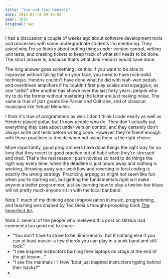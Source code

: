 ```yaml
---
title: "You and Jimi Hendrix"
date: 2014-03-14 09:10:00
year: 2014
original: swc
---
```

<p>
  I had a discussion a couple of weeks ago
  about software development tools and processes
  with some undergraduate students I'm mentoring.
  They asked why I'm so finicky about putting things under version control,
  writing unit tests,
  and creating tickets to keep track of what still needs to be done.
  The short answer is,
  because that's what Jimi Hendrix would have done.
</p>
<p>
  The long answer goes something like this:
  if you want to be able to improvise without falling flat on your face,
  you need to have rock-solid technique.
  Hendrix couldn't have done what he did with wah-wah pedals and overdriven amplifiers
  if he couldn't first play scales and arpeggios;
  as one "artist" after another has shown over the last forty years,
  people who try to do the former without mastering the latter are just making noise.
  The same is true of jazz greats like Parker and Coltrane,
  and of classical musicians like Yehudi Menuhin.
</p>
<p>
  I think it's true of programmers as well.
  I don't think I code nearly as well as Hendrix played guitar,
  but I know people who do.
  They don't actually put everything they care about under version control,
  and they certainly don't always write unit tests before writing code.
  However,
  they're fluent enough with those practices
  to decide when <em>not</em> using them is the right choice.
</p>
<p>
  More importantly,
  good programmers have done things the right way for so long
  that they revert to good practice out of habit
  when they're stressed and tired.
  That's the real reason I push novices so hard to do things the right way every time:
  when the deadline is just hours away and nothing is working,
  throwing away your workflow and reverting to feral coding
  is exactly the <em>wrong</em> strategy.
  Practicing arpeggios might not seem like fun when you're starting out,
  but getting the fundamentals right will make anyone a better programmer,
  just as learning how to play a twelve-bar blues
  will let pretty much anyone sit in with the local bar band.
</p>
<p>
  Note 1:
  much of my thinking about improvisation
  in music, programming, and teaching
  was shaped by Ted Gioia's thought-provoking book
  <a href="http://www.amazon.com/The-Imperfect-Art-Reflections-Portable/dp/0195063287/">The Imperfect Art</a>.
</p>
<p>
  Note 2:
  several of the people who reviewed this post on GitHub had comments too good not to share:
</p>
<ul>
  <li>
    "You don't have to strive to be Jimi Hendrix,
    but if nothing else if you can at least master a few chords you can play in a punk band and still rock."
  </li>
  <li>
    "I see inspired instructors burning their laptops on stage at the end of the git lesson…"
  </li>
  <li>
    "I see fire marshals :-) How 'bout just inspired instructors typing behind their backs?"</li>
  <li>
</ul>
